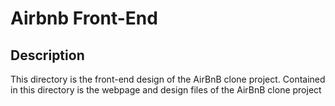 # Airbnb Front-End

## Description
This directory is the front-end design of the AirBnB clone project.
Contained in this directory is the webpage and design files of the
AirBnB clone project
